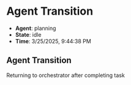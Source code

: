 # Agent Transition

- **Agent**: planning
- **State**: idle
- **Time**: 3/25/2025, 9:44:38 PM

## Agent Transition

Returning to orchestrator after completing task

